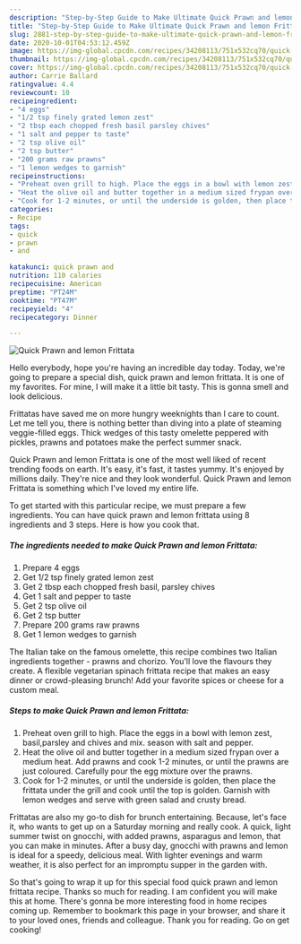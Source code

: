 ```yaml
---
description: "Step-by-Step Guide to Make Ultimate Quick Prawn and lemon Frittata"
title: "Step-by-Step Guide to Make Ultimate Quick Prawn and lemon Frittata"
slug: 2881-step-by-step-guide-to-make-ultimate-quick-prawn-and-lemon-frittata
date: 2020-10-01T04:53:12.459Z
image: https://img-global.cpcdn.com/recipes/34208113/751x532cq70/quick-prawn-and-lemon-frittata-recipe-main-photo.jpg
thumbnail: https://img-global.cpcdn.com/recipes/34208113/751x532cq70/quick-prawn-and-lemon-frittata-recipe-main-photo.jpg
cover: https://img-global.cpcdn.com/recipes/34208113/751x532cq70/quick-prawn-and-lemon-frittata-recipe-main-photo.jpg
author: Carrie Ballard
ratingvalue: 4.4
reviewcount: 10
recipeingredient:
- "4 eggs"
- "1/2 tsp finely grated lemon zest"
- "2 tbsp each chopped fresh basil parsley chives"
- "1 salt and pepper to taste"
- "2 tsp olive oil"
- "2 tsp butter"
- "200 grams raw prawns"
- "1 lemon wedges to garnish"
recipeinstructions:
- "Preheat oven grill to high. Place the eggs in a bowl with lemon zest, basil,parsley and chives and mix. season with salt and pepper."
- "Heat the olive oil and butter together in a medium sized frypan over a medium heat.  Add prawns and cook 1-2 minutes, or until the prawns are just coloured. Carefully pour the egg mixture over the prawns."
- "Cook for 1-2 minutes, or until the underside is golden, then place the frittata under the grill and cook until the top is golden. Garnish with lemon wedges and serve with green salad and crusty  bread."
categories:
- Recipe
tags:
- quick
- prawn
- and

katakunci: quick prawn and 
nutrition: 110 calories
recipecuisine: American
preptime: "PT24M"
cooktime: "PT47M"
recipeyield: "4"
recipecategory: Dinner

---
```



![Quick Prawn and lemon Frittata](https://img-global.cpcdn.com/recipes/34208113/751x532cq70/quick-prawn-and-lemon-frittata-recipe-main-photo.jpg)

Hello everybody, hope you're having an incredible day today. Today, we're going to prepare a special dish, quick prawn and lemon frittata. It is one of my favorites. For mine, I will make it a little bit tasty. This is gonna smell and look delicious.

Frittatas have saved me on more hungry weeknights than I care to count. Let me tell you, there is nothing better than diving into a plate of steaming veggie-filled eggs. Thick wedges of this tasty omelette peppered with pickles, prawns and potatoes make the perfect summer snack.

Quick Prawn and lemon Frittata is one of the most well liked of recent trending foods on earth. It's easy, it's fast, it tastes yummy. It's enjoyed by millions daily. They're nice and they look wonderful. Quick Prawn and lemon Frittata is something which I've loved my entire life.


To get started with this particular recipe, we must prepare a few ingredients. You can have quick prawn and lemon frittata using 8 ingredients and 3 steps. Here is how you cook that.

<!--inarticleads1-->

##### The ingredients needed to make Quick Prawn and lemon Frittata:

1. Prepare 4 eggs
1. Get 1/2 tsp finely grated lemon zest
1. Get 2 tbsp each chopped fresh basil, parsley chives
1. Get 1 salt and pepper to taste
1. Get 2 tsp olive oil
1. Get 2 tsp butter
1. Prepare 200 grams raw prawns
1. Get 1 lemon wedges to garnish


The Italian take on the famous omelette, this recipe combines two Italian ingredients together - prawns and chorizo. You&#39;ll love the flavours they create. A flexible vegetarian spinach frittata recipe that makes an easy dinner or crowd-pleasing brunch! Add your favorite spices or cheese for a custom meal. 

<!--inarticleads2-->

##### Steps to make Quick Prawn and lemon Frittata:

1. Preheat oven grill to high. Place the eggs in a bowl with lemon zest, basil,parsley and chives and mix. season with salt and pepper.
1. Heat the olive oil and butter together in a medium sized frypan over a medium heat.  Add prawns and cook 1-2 minutes, or until the prawns are just coloured. Carefully pour the egg mixture over the prawns.
1. Cook for 1-2 minutes, or until the underside is golden, then place the frittata under the grill and cook until the top is golden. Garnish with lemon wedges and serve with green salad and crusty  bread.


Frittatas are also my go-to dish for brunch entertaining. Because, let&#39;s face it, who wants to get up on a Saturday morning and really cook. A quick, light summer twist on gnocchi, with added prawns, asparagus and lemon, that you can make in minutes. After a busy day, gnocchi with prawns and lemon is ideal for a speedy, delicious meal. With lighter evenings and warm weather, it is also perfect for an impromptu supper in the garden with. 

So that's going to wrap it up for this special food quick prawn and lemon frittata recipe. Thanks so much for reading. I am confident you will make this at home. There's gonna be more interesting food in home recipes coming up. Remember to bookmark this page in your browser, and share it to your loved ones, friends and colleague. Thank you for reading. Go on get cooking!
